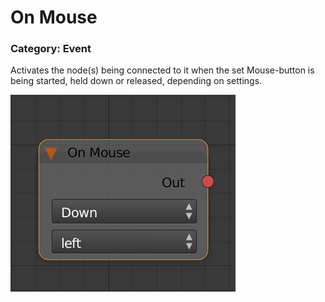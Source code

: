 # **On Mouse**

### Category: Event

Activates the node\(s\) being connected to it when the set Mouse-button is being started, held down or released, depending on settings.

![](/assets/On-Mouse.JPG)


